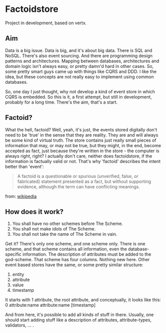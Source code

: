 # Factoidstore

Project in development, based on vertx. 

## Aim

Data is a big issue. Data is big, and it's about big data. There is SQL and NoSQL. There's also event sourcing. And there are programming design patterns and architectures. Mapping between databases, architectures and domain logic isn't always easy, or pretty damn'd hard in other cases. So, some pretty smart guys came up with things like CQRS and DDD. I like the idea, but these concepts are not really easy to implement using common databases.

So, one day I just thought, why not develop a kind of event store in which CQRS is embedded. So this is it, a first attempt, but still in development, probably for a long time. There's the aim, that's a start.

## Factoid?

What the hell, factoid? Well, yeah, it's just, the events stored digitally don't need to be 'true' in the sense that they are reality. They are and will always be some kind of virtual truth. The store contains just really small pieces of information that may, or may not be true, but they might, in the end, become accepted as fact, just because they're written in the store - the computer is always right, right? I actually don't care, neither does factoidstore, if the information is factually valid or not. That's why 'factoid' describes the intent better than 'event':

> A factoid is a questionable or spurious (unverified, false, or fabricated) statement presented as a fact, 
> but without supporting evidence, although the term can have conflicting meanings.

from: [wikipedia](http://en.wikipedia.org/wiki/Factoid "Factoid")


## How does it work?

1. You shall have no other schemes before The Scheme.
2. You shall not make idols of The Scheme.
3. You shall not take the name of The Scheme in vain.

Get it? There's only one scheme, and one scheme only. There is one scheme, and that scheme contains all information, even the database-specific information. The description of attributes must be added to the god-scheme. That scheme has four columns. Nothing new here. Other event based stores have the same, or some pretty similar structure:
1. entity
2. attribute
3. value
4. timestamp

It starts with 1 attribute, the root attribute, and conceptually, it looks like this:
0   attribute:name    attribute:name  [timestamp]

And from here, it's possible to add all kinds of stuff in there. Usually, one should start adding stuff like a description of attributes, attribute-types, validators, ... .
